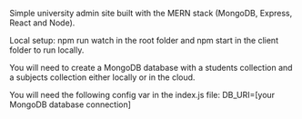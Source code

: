 Simple university admin site built with the MERN stack (MongoDB, Express, React and Node).

Local setup:
npm run watch in the root folder and npm start in the client folder to run locally.

You will need to create a MongoDB database with a students collection and a subjects collection either locally or in the cloud.

You will need the following config var in the index.js file:
DB_URI=[your MongoDB database connection]
